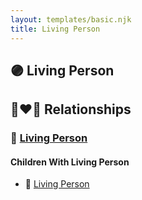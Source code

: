 ```yaml
---
layout: templates/basic.njk
title: Living Person
---
```

## 🟣 Living Person

## 👩‍❤️‍👨 Relationships

### 🔵 [Living Person](/people/7/77213200)

#### Children With Living Person
* 🔵 [Living Person](/people/4/40255380)